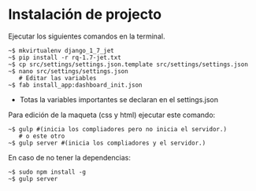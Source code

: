 # Instalación de projecto

Ejecutar los siguientes comandos en la terminal.

```
~$ mkvirtualenv django_1_7_jet
~$ pip install -r rq-1.7-jet.txt
~$ cp src/settings/settings.json.template src/settings/settings.json
~$ nano src/settings/settings.json
   # Editar las variables
~$ fab install_app:dashboard_init.json
```

* Totas la variables importantes se declaran en el settings.json

Para edición de la maqueta (css y html) ejecutar este comando:

```
~$ gulp #(inicia los compliadores pero no inicia el servidor.)
   # o este otro
~$ gulp server #(inicia los compliadores y el servidor.)

```

En caso de no tener la dependencias:

```
~$ sudo npm install -g
~$ gulp server
```